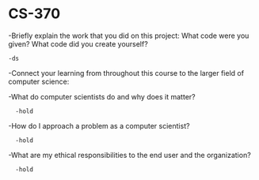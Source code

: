 # CS-370

-Briefly explain the work that you did on this project: What code were you given? What code did you create yourself?

    -ds


-Connect your learning from throughout this course to the larger field of computer science:

  -What do computer scientists do and why does it matter?
  
      -hold
  
  -How do I approach a problem as a computer scientist?
  
      -hold
  
  -What are my ethical responsibilities to the end user and the organization?
  
      -hold 
